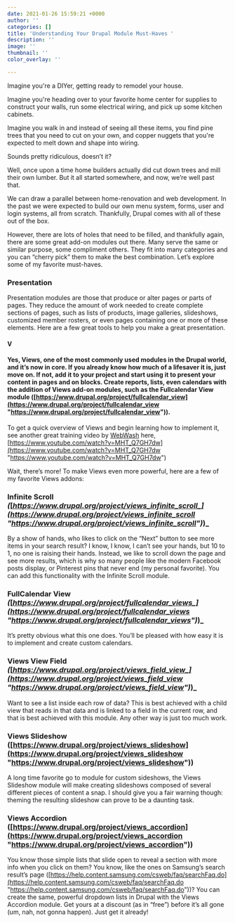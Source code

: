 ```yaml
---
date: 2021-01-26 15:59:21 +0000
author: ''
categories: []
title: 'Understanding Your Drupal Module Must-Haves '
description: ''
image: ''
thumbnail: ''
color_overlay: ''

---
```

Imagine you're a DIYer, getting ready to remodel your house. 

Imagine you're heading over to your favorite home center for supplies to construct your walls, run some electrical wiring, and pick up some kitchen cabinets. 

Imagine you walk in and instead of seeing all these items, you find pine trees that you need to cut on your own, and copper nuggets that you're expected to melt down and shape into wiring. 

Sounds pretty ridiculous, doesn’t it? 

Well, once upon a time home builders actually did cut down trees and mill their own lumber. But it all started somewhere, and now, we’re well past that.

We can draw a parallel between home-renovation and web development. In the past we were expected to build our own menu system, forms, user and login systems, all from scratch. Thankfully, Drupal comes with all of these out of the box. 

However, there are lots of holes that need to be filled, and thankfully again, there are some great add-on modules out there. Many serve the same or similar purpose, some compliment others. They fit into many categories and you can “cherry pick” them to make the best combination. Let’s explore some of my favorite must-haves.

### **Presentation**

Presentation modules are those that produce or alter pages or parts of pages. They reduce the amount of work needed to create complete sections of pages, such as lists of products, image galleries, slideshows, customized member rosters, or even pages containing one or more of these elements. Here are a few great tools to help you make a great presentation.

#### V

#### Yes, Views, one of the most commonly used modules in the Drupal world, and it’s now in core. If you already know how much of a lifesaver it is, just move on. If not, add it to your project and start using it to present your content in pages and on blocks. Create reports, lists, even calendars with the addition of Views add-on modules, such as the Fullcalendar View module ([https://www.drupal.org/project/fullcalendar_view](https://www.drupal.org/project/fullcalendar_view "https://www.drupal.org/project/fullcalendar_view")).

To get a quick overview of Views and begin learning how to implement it, see another great training video by [WebWash](https://www.youtube.com/watch?v=MHT_Q7GH7dw) here, [https://www.youtube.com/watch?v=MHT_Q7GH7dw](https://www.youtube.com/watch?v=MHT_Q7GH7dw "https://www.youtube.com/watch?v=MHT_Q7GH7dw")

Wait, there’s more! To make Views even more powerful, here are a few of my favorite Views addons:

### Infinite Scroll _(_[_https://www.drupal.org/project/views_infinite_scroll_](https://www.drupal.org/project/views_infinite_scroll "https://www.drupal.org/project/views_infinite_scroll")_)_

By a show of hands, who likes to click on the “Next” button to see more items in your search result? I know, I know, I can’t see your hands, but 10 to 1, no one is raising their hands. Instead, we like to scroll down the page and see more results, which is why so many people like the modern Facebook posts display, or Pinterest pins that never end (my personal favorite). You can add this functionality with the Infinite Scroll module.

### FullCalendar View _(_[_https://www.drupal.org/project/fullcalendar_views_](https://www.drupal.org/project/fullcalendar_views "https://www.drupal.org/project/fullcalendar_views")_)_

It’s pretty obvious what this one does. You’ll be pleased with how easy it is to implement and create custom calendars.

### Views View Field _(_[_https://www.drupal.org/project/views_field_view_](https://www.drupal.org/project/views_field_view "https://www.drupal.org/project/views_field_view")_)_

Want to see a list inside each row of data? This is best achieved with a child view that reads in that data and is linked to a field in the current row, and that is best achieved with this module. Any other way is just too much work.

### Views Slideshow ([https://www.drupal.org/project/views_slideshow](https://www.drupal.org/project/views_slideshow "https://www.drupal.org/project/views_slideshow"))

A long time favorite go to module for custom sideshows, the Views Slideshow module will make creating slideshows composed of several different pieces of content a snap. I should give you a fair warning though: theming the resulting slideshow can prove to be a daunting task.

### Views Accordion ([https://www.drupal.org/project/views_accordion](https://www.drupal.org/project/views_accordion "https://www.drupal.org/project/views_accordion"))

You know those simple lists that slide open to reveal a section with more info when you click on them? You know, like the ones on Samsung’s search result’s page ([https://help.content.samsung.com/csweb/faq/searchFaq.do](https://help.content.samsung.com/csweb/faq/searchFaq.do "https://help.content.samsung.com/csweb/faq/searchFaq.do"))? You can create the same, powerful dropdown lists in Drupal with the Views Accordion module. Get yours at a discount (as in “free”) before it’s all gone (um, nah, not gonna happen). Just get it already!